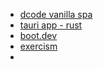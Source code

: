 - [dcode vanilla spa](https://dcode.domenade.com/tutorials/build-a-single-page-app-with-javascript-no-frameworks)
- [tauri app - rust](https://tauri.app/v1/guides/getting-started/setup/vite)
- [boot.dev](https://boot.dev/)
- [exercism](https://exercism.org/)
-